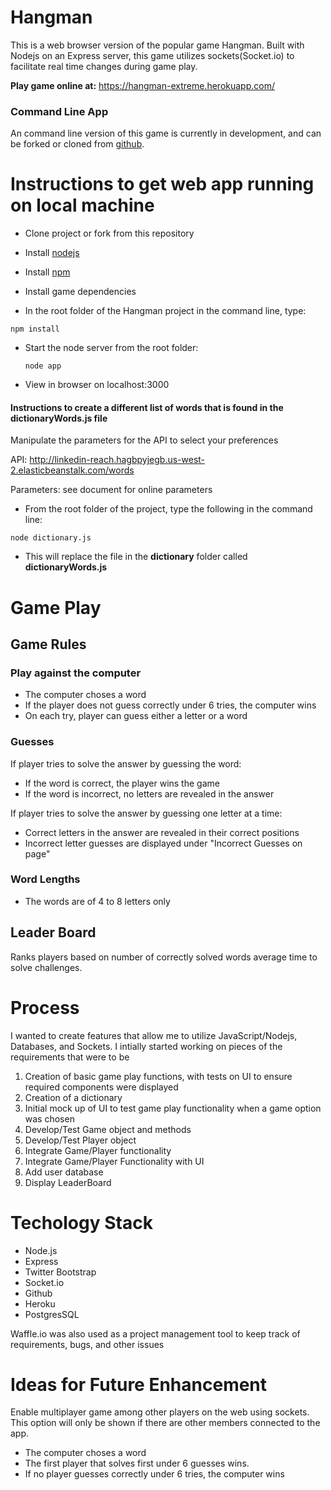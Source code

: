 # Hangman
This is a web browser version of the popular game Hangman. Built with Nodejs on an Express server,
this game utilizes sockets(Socket.io) to facilitate real time changes during game play. 

**Play game online at:**
https://hangman-extreme.herokuapp.com/

### Command Line App
An command line version of this game is currently in development, and can be forked or cloned from [github](https://github.com/tgreenidge/HangmanCLI).


# Instructions to get web app running on local machine

- Clone project or fork from this repository
- Install [nodejs](https://nodejs.org/en/)
- Install [npm](http://blog.npmjs.org/post/85484771375/how-to-install-npm)
- Install game dependencies

- In the root folder of the Hangman project in the command line, type:

 ```npm install```

- Start the node server from the root folder:
  
  ```node app```

- View in browser on localhost:3000

#### Instructions to create  a different list of words that is found in the dictionaryWords.js file
   
Manipulate the parameters for the API to select your preferences
 
API: http://linkedin-reach.hagbpyjegb.us-west-2.elasticbeanstalk.com/words
 
Parameters: see document for online parameters

- From the root folder of the project, type the following in the command line:

``` node dictionary.js ```

- This will replace the file in the **dictionary** folder called **dictionaryWords.js**

# Game Play

## Game Rules
### Play against the computer 
- The computer choses a word
- If the player does not guess correctly under 6 tries, the computer wins
- On each try, player can guess either a letter or a word

### Guesses
If player tries to solve the answer by guessing the word:
  - If the word is correct, the player wins the game
  - If the word is incorrect, no letters are revealed in the answer

If player tries to solve the answer by guessing one letter at a time:
  - Correct letters in the answer are revealed in their correct positions
  - Incorrect letter guesses are displayed under "Incorrect Guesses on page"


### Word Lengths 
- The words are of 4 to 8 letters only

## Leader Board
Ranks players based on number of correctly solved words average time to solve challenges.


# Process
 I wanted to create features that allow me to utilize JavaScript/Nodejs, Databases, and Sockets. I intially started working on pieces of the requirements that were to be

 1. Creation of basic game play functions, with tests on UI to ensure required components were displayed
 2. Creation of a dictionary
 3. Initial mock up of UI to test game play functionality when a game option was chosen
 4. Develop/Test Game object and methods
 5. Develop/Test Player object
 6. Integrate Game/Player functionality
 7. Integrate Game/Player Functionality with UI
 8. Add user database
 9. Display LeaderBoard

# Techology Stack
- Node.js
- Express
- Twitter Bootstrap
- Socket.io
- Github
- Heroku
- PostgresSQL

Waffle.io was also used as a project management tool to keep track of requirements, bugs, and other issues

# Ideas for Future Enhancement

Enable multiplayer game among other players on the web using sockets. This option will only be shown if there are other members connected to the app. 
 - The computer choses a word
 - The first player that solves first under 6 guesses wins.
 - If no player guesses correctly under 6 tries, the computer wins

